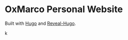 # OxMarco Personal Website
Built with [Hugo](https://gohugo.io/) and [Reveal-Hugo](https://github.com/dzello/reveal-hugo).

k
